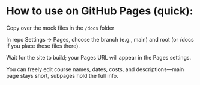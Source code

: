 # How to use on GitHub Pages (quick):

Copy over the mock files in the `/docs` folder

In repo Settings → Pages, choose the branch (e.g., main) and root (or /docs if you place these files there).

Wait for the site to build; your Pages URL will appear in the Pages settings.

You can freely edit course names, dates, costs, and descriptions—main page stays short, subpages hold the full info.
